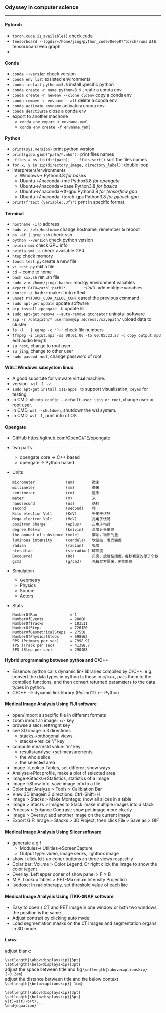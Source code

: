 ### Odyssey in computer science
---
####  Pytorch
* `torch.cuda.is_available()` check cuda
* `tensorboard --logdir=/home/jing/python_code/DeepRT/torch/runs` use tensorboard web graph
* 
#### Conda
* `conda --version` check version
* `conda env list` exsisted environments
* `conda install python==3.6` install specific python
* `conda create -n name python=3.9` create a conda env
* `conda create -n newenv --clone oldenv` copy a conda env
* `conda remove -n envname --all` delete a conda env
* `conda activate envname` activate a conda env
* `conda deactivate` close a conda env
* export to another machone 
  * `conda env export > envname.yaml`
  * `conda env create -f envname.yaml`
#### Python
* `print(sys.version)` print python version
* `print(glob.glob("path/*.mhd"))` print files names
* ` files = os.listdir(path);    files.sort()` sort the files names
* `for x, y in zip(directory_image, directory_label):` double loop
* interpreters/environments
  * Windows-> Python3.8 _for basics_
  * Ubuntu->Anaconda->mc    Python3.8 _for opengate_
  * Ubuntu->Anaconda->base    Python3.8 _for basics_
  * Ubuntu->Anaconda->tf-gpu    Python3.8 _for tensorflow gpu_
  * Ubuntu->Anaconda->torch-gpu    Python3.8 _for pytorch gpu_
* `print(f'text {variable:.3f}')` print in specific format
#### Terminal
* `hostname -I` ip address
* `sudo vi /etc/hostname` change hostname, remember to reboot
* `ps -ef | grep ssh` check ssh
* `python --version` check python version
* `nvidia-smi` check GPU info
* `nvidia-smi -L` check available GPU
* `htop` check memory
* `touch test.py` create a new file
* `vi test.py` edit a file
* `cd ~` come to home
* `bash xxx.sh` run .sh file
* `sudo vim /home/jing/.bashrc` modigy environment variables
* `export PATH=path1:path2: ...... :$PATH` add multiple variables
* `source ~/.bashrc` make it into effect
* `unset PYTORCH_CUDA_ALLOC_CONF` cancel the previous command
* `sudo apt-get update` update software
* `pip install opengate -U` update lib
* `sudo apt-get remove --auto-remove qtcreator` uninstall software
* `scp -r /datapath/* username@ip address:/savepath/` upload data to cluster
* `ls -l . | egrep -c '^-'` check file numbers
* `ffmpeg -i input.mp3 -ss 00:01:00 -to 00:05:23.27 -c copy output.mp3` edit audio length
* `su root`, change to root user
* `su jing`, change to other user
* `sudo passwd root`, change password of root
#### WSL=Windows subsystom linux
* A good subsitute for vmware virtual machine.
* version ` wsl -l -v`
* `sudo apt-get install x11-apps ` to support visualization, `xeyes` for testing.
* in CMD, `ubuntu config --default-user jing or root`, change user or root user.
* in CMD, `wsl --shutdown`, shutdown the wsl system.
* in CMD, `wsl -l`, print info of OS.
  
#### Opengate
* GitHub https://github.com/OpenGATE/opengate
* two parts
  * opengate_core -> C++ based
  * opengate -> Python based 
* Units

      micrometer              (um)        微米
      millimeter              (mm)        毫米
      centimeter              (cm)        厘米
      meter                   (m)         米
      nanosecond              (ns)        纳秒
      second                  (second)    秒
      Kilo election Volt      (KeV)       千电子伏特
      Mega electron Volt      (MeV)       兆电子伏特
      positron charge         (eplus)     正电子电荷
      degree Kelvin           (kelvin)    温度计量单位
      the amount of substance (mole)      摩尔，物质的量
      luminous intensity      (candela)   坎德拉，发光强度
      radian                  (radian)    弧度
      steradian               (steradian) 球面度
      Becquerel               (Bq)        贝克，放射性活度，每秒衰变的原子个数
      gcm3                    (g/cm3)     克每立方厘米，密度单位


* Simulation
  * Geometry
  * Physics
  * Source
  * Actors
* Stats

      NumberOfRun               = 1
      NumberOfEvents            = 20000
      NumberOfTracks            = 103511
      NumberOfSteps             = 726120
      NumberOfGeometricalSteps  = 27558
      NumberOfPhysicalSteps     = 698562
      PPS (Primary per sec)     = 7998.91
      TPS (Track per sec)       = 41398.7
      SPS (Step per sec)        = 290408

#### Hybrid programming between python and C/C++
* Essence: python calls dynamic link libraries compiled by C/C++. e.g. convert the data types in python to those in c/c++, pass them to the compiled functions, and then convert returned parameters to the data types in python.
* C/C++ --> dynamic link library (Pybind11) <-- Python

#### Medical Image Analysis Using FIJI software
* open/import a specific file in different formats
* zoom in/out an image: +/- key
* browse a slice: left/right key
* see 3D image in 3 directions
  * stacks->orthogonal views  
  * stacks->reslice '/' key
* compute mean/std value: 'm' key
  * results/analyse->set measurements
  * the whole slice
  * the selected area 
* Image->Lookup Tables, set different show ways
* Analyse->Plot profile, make a plot of selected area
* Image->Stacks->Statistics, statistics of a image
* Image->Show Info, save image info to a file
* Color bar: Analyze > Tools > Calibration Bar
* View 3D imagein 3 directions: Ctrl+Shift+H
* Image > Stacks > Make Montage: show all slices in a table
* Image > Stacks > Images to Stack: make multiple images into a stack
* Process > Enhance Contrast: show pet image more clearly
* Image > Overlay: add another image on the current image
* Export GIF: Image > Stacks > 3D Project, then click File > Save as > GIF

#### Medical Image Analysis Using Slicer software
* generate a gif 
  * Modules-> Utilities->ScreenCapture
  * Output type: video, image series, lightbox image
* show : click left-up coner buttons on three views respectily
* Colar bar: Volume > Color Legend. Or right click the image to show the color legent
* Overlay: Left upper coner of show panel > F > B 
* MIP: Lookup tables > PET-Maximum Intensity Projection
* Isodose: In radiotherapy, set threshold value of each line

#### Medical Image Analysis Using ITKK-SNAP software
* Easy to open a CT and PET image in one window or both two windows, the position is the same.
* Adjust contrast by clicking auto mode.
* Load segmentation masks on the CT images and segmentation organs in 3D mode.

#### Latex
adjust blank:

`\setlength{\abovedisplayskip}{3pt} `    
`\setlength{\belowdisplayskip}{3pt}`    
adjust the space between title and fig
`\setlength{\abovecaptionskip}{-0.2cm}`    
adjust the distance between title and the below context
`\setlength{\belowcaptionskip}{-1cm} `

```\begin{equation}
\setlength{\abovedisplayskip}{3pt}
\setlength{\belowdisplayskip}{3pt}
y(t)=a(t)-b(t).
\end{equation}```
